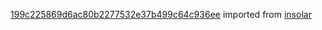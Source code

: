 [199c225869d6ac80b2277532e37b499c64c936ee](https://github.com/insolar/insolar/commit/199c225869d6ac80b2277532e37b499c64c936ee) imported from [insolar](https://github.com/insolar/insolar)

